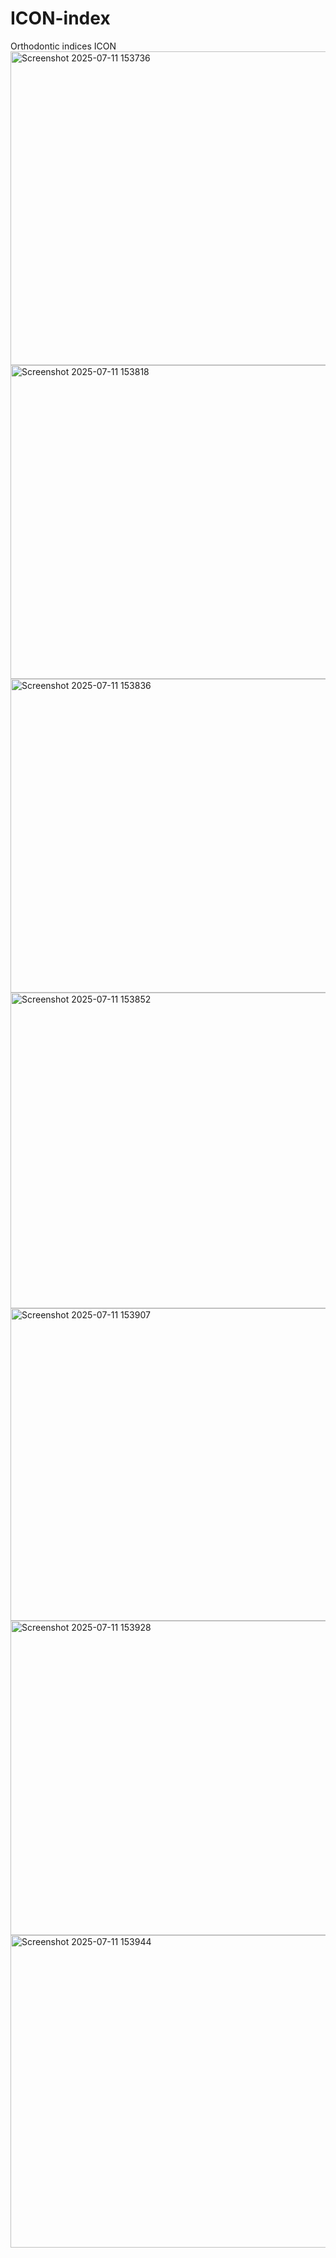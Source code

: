 # ICON-index
Orthodontic indices ICON
<img width="959" height="502" alt="Screenshot 2025-07-11 153736" src="https://github.com/user-attachments/assets/c06eaa51-5681-46f3-af0c-1d6ac9861b0f" />
<img width="958" height="502" alt="Screenshot 2025-07-11 153818" src="https://github.com/user-attachments/assets/b9690bc4-8cbe-4059-963f-f62cbf5a0f30" />
<img width="959" height="502" alt="Screenshot 2025-07-11 153836" src="https://github.com/user-attachments/assets/1229def4-1ee4-46ba-867b-37080303bf03" />
<img width="959" height="505" alt="Screenshot 2025-07-11 153852" src="https://github.com/user-attachments/assets/676157d0-c532-4142-be03-70976e2c4709" />
<img width="959" height="500" alt="Screenshot 2025-07-11 153907" src="https://github.com/user-attachments/assets/efdc77d2-2772-4f52-bb48-fe63af89b99e" />
<img width="959" height="503" alt="Screenshot 2025-07-11 153928" src="https://github.com/user-attachments/assets/f61d5522-819e-491b-9331-d6e74a646a86" />
<img width="959" height="500" alt="Screenshot 2025-07-11 153944" src="https://github.com/user-attachments/assets/8ff2e79f-9942-4be2-b3ac-eef71ca2e205" />
